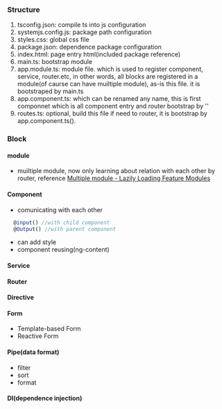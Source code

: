 ### Structure
1. tsconfig.json: compile ts into js configuration
2. systemjs.config.js: package path configuration
3. styles.css: global css file
4. package.json: dependence package configuration
5. index.html: page entry html(included package reference)
6. main.ts: bootstrap module
7. app.module.ts: module file. which is used to register component, service, router.etc, in other words, all blocks are registered in a module(of caurse can have muiltiple module), as-is this file. it is bootstraped by main.ts
8. app.component.ts: which can be renamed any name, this is first componnet which is all component entry and router bootstrap by '<router-outlet></router-outlet>'
9. routes.ts: optional, build this file if need to router, it is bootstrap by app.component.ts(<router-outlet></router-outlet>).

### Block
#### module

* muiltiple module, now only learning about relation with each other by router, reference [Multiple module - Lazily Loading Feature Modules](https://plnkr.co/edit/MkLLiAJWkHYjjJ58SYA8)

#### Component
* comunicating with each other
```js
  @input() //with child component
  @Output() //with parent component
```
* can add style
* component reusing(ng-content)
#### Service

#### Router

#### Directive

#### Form
* Template-based Form
* Reactive Form

#### Pipe(data format)
* filter
* sort
* format
#### DI(dependence injection)

